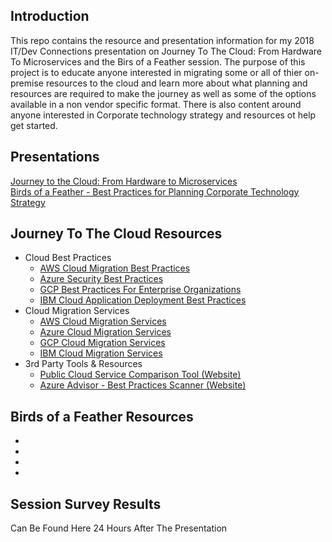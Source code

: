 ## Introduction
This repo contains the resource and presentation information for my 2018 IT/Dev Connections presentation on Journey To The Cloud: From Hardware To Microservices and the Birs of a Feather session. The purpose of this project is to educate anyone interested in migrating some or all of thier on-premise resources to the cloud and learn more about what planning and resources are required to make the journey as well as some of the options available in a non vendor specific format. There is also content around anyone interested in Corporate technology strategy and resources ot help get started.

## Presentations
[Journey to the Cloud: From Hardware to Microservices](JourneyToTheCloud.pdf) <br/>
[Birds of a Feather - Best Practices for Planning Corporate Technology Strategy](BirdsofaFeather.pdf)

## Journey To The Cloud Resources
  * Cloud Best Practices
    * [AWS Cloud Migration Best Practices](https://aws.amazon.com/blogs/enterprise-strategy/21-best-practices-for-your-cloud-migration/)
    * [Azure Security Best Practices](https://docs.microsoft.com/en-us/azure/security/security-best-practices-and-patterns) 
    * [GCP Best Practices For Enterprise Organizations](https://cloud.google.com/docs/enterprise/best-practices-for-enterprise-organizations)
    * [IBM Cloud Application Deployment Best Practices](https://www.ibm.com/developerworks/cloud/library/cl-best-practices-deploying-apps-in-cloud/index.html)
  * Cloud Migration Services
    * [AWS Cloud Migration Services](https://aws.amazon.com/cloud-migration/)
    * [Azure Cloud Migration Services](https://azure.microsoft.com/en-us/migration/)
    * [GCP Cloud Migration Services](https://cloud.google.com/solutions/migration-center/)
    * [IBM Cloud Migration Services](https://www.ibm.com/cloud/migration-services)
  * 3rd Party Tools & Resources
    * [Public Cloud Service Comparison Tool (Website)](http://cloudcomparison.seanasaservice.com)
    * [Azure Advisor - Best Practices Scanner (Website)](https://azure.microsoft.com/en-us/services/advisor/)

## Birds of a Feather Resources
 * 
 * 
 * 
 * 

## Session Survey Results
Can Be Found Here 24 Hours After The Presentation
